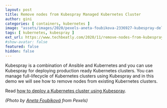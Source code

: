 ```yaml
---
layout: post
title: Remove nodes from Kubespray Managed Kubernetes Cluster
author: gini
categories: [ containers, kubernetes ]
image: "assets/images/2020/pexels-aneta-foubikova-2336927-kubespray-delete-kubernetes-node-1536x1024.jpg"
tags: [ kubernetes, kubespray ]
ext_url: https://www.techbeatly.com/2020/11/remove-nodes-from-kubespray-managed-kubernetes-cluster.html
#show-avatar: false
featured: false
hidden: false
---
```


Kubespray is a combination of Ansible and Kubernetes and you can use Kubespray for deploying production ready Kubernetes clusters. You can manage full-lifecycle of Kubernetes clusters using Kubespray and in this demo we will see how to remove nodes from existing Kubernetes clusters.

Read [how to deploy a Kubernetes cluster using Kubespray](https://www.techbeatly.com/2020/11/deploying-kubernetes-with-kubespray.html).

*(Photo by [Aneta Foubíková](https://www.pexels.com/@aneta-foubikova-1229126) from Pexels)*

